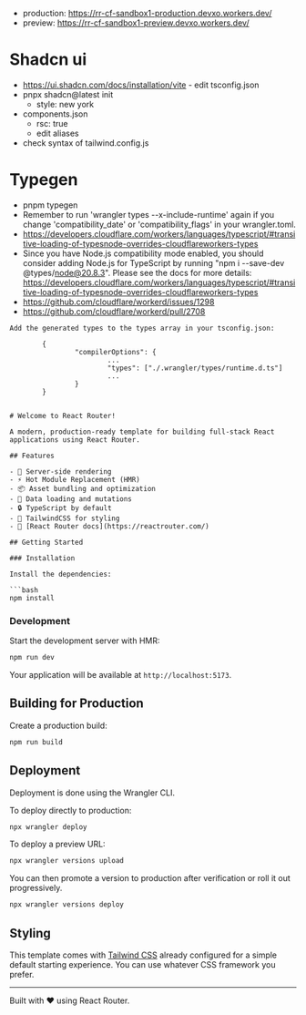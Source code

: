 - production: https://rr-cf-sandbox1-production.devxo.workers.dev/
- preview: https://rr-cf-sandbox1-preview.devxo.workers.dev/

# Shadcn ui

- https://ui.shadcn.com/docs/installation/vite - edit tsconfig.json
- pnpx shadcn@latest init
  - style: new york
- components.json
  - rsc: true
  - edit aliases
- check syntax of tailwind.config.js

# Typegen

- pnpm typegen
- Remember to run 'wrangler types --x-include-runtime' again if you change 'compatibility_date' or 'compatibility_flags' in your wrangler.toml.
- https://developers.cloudflare.com/workers/languages/typescript/#transitive-loading-of-typesnode-overrides-cloudflareworkers-types
- Since you have Node.js compatibility mode enabled, you should consider adding Node.js for TypeScript by running "npm i --save-dev @types/node@20.8.3". Please see the docs for more details: https://developers.cloudflare.com/workers/languages/typescript/#transitive-loading-of-typesnode-overrides-cloudflareworkers-types
- https://github.com/cloudflare/workerd/issues/1298
- https://github.com/cloudflare/workerd/pull/2708

````
Add the generated types to the types array in your tsconfig.json:

        {
                "compilerOptions": {
                        ...
                        "types": ["./.wrangler/types/runtime.d.ts"]
                        ...
                }
        }


# Welcome to React Router!

A modern, production-ready template for building full-stack React applications using React Router.

## Features

- 🚀 Server-side rendering
- ⚡️ Hot Module Replacement (HMR)
- 📦 Asset bundling and optimization
- 🔄 Data loading and mutations
- 🔒 TypeScript by default
- 🎉 TailwindCSS for styling
- 📖 [React Router docs](https://reactrouter.com/)

## Getting Started

### Installation

Install the dependencies:

```bash
npm install
````

### Development

Start the development server with HMR:

```bash
npm run dev
```

Your application will be available at `http://localhost:5173`.

## Building for Production

Create a production build:

```bash
npm run build
```

## Deployment

Deployment is done using the Wrangler CLI.

To deploy directly to production:

```sh
npx wrangler deploy
```

To deploy a preview URL:

```sh
npx wrangler versions upload
```

You can then promote a version to production after verification or roll it out progressively.

```sh
npx wrangler versions deploy
```

## Styling

This template comes with [Tailwind CSS](https://tailwindcss.com/) already configured for a simple default starting experience. You can use whatever CSS framework you prefer.

---

Built with ❤️ using React Router.
